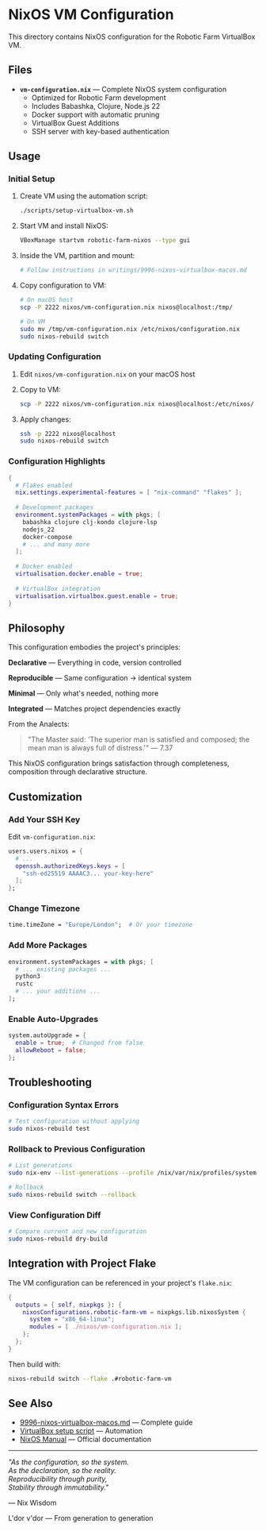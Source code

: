 # NixOS VM Configuration

This directory contains NixOS configuration for the Robotic Farm VirtualBox VM.

## Files

- **`vm-configuration.nix`** — Complete NixOS system configuration
  - Optimized for Robotic Farm development
  - Includes Babashka, Clojure, Node.js 22
  - Docker support with automatic pruning
  - VirtualBox Guest Additions
  - SSH server with key-based authentication

## Usage

### Initial Setup

1. Create VM using the automation script:
   ```bash
   ./scripts/setup-virtualbox-vm.sh
   ```

2. Start VM and install NixOS:
   ```bash
   VBoxManage startvm robotic-farm-nixos --type gui
   ```

3. Inside the VM, partition and mount:
   ```bash
   # Follow instructions in writings/9996-nixos-virtualbox-macos.md
   ```

4. Copy configuration to VM:
   ```bash
   # On macOS host
   scp -P 2222 nixos/vm-configuration.nix nixos@localhost:/tmp/
   
   # On VM
   sudo mv /tmp/vm-configuration.nix /etc/nixos/configuration.nix
   sudo nixos-rebuild switch
   ```

### Updating Configuration

1. Edit `nixos/vm-configuration.nix` on your macOS host

2. Copy to VM:
   ```bash
   scp -P 2222 nixos/vm-configuration.nix nixos@localhost:/etc/nixos/
   ```

3. Apply changes:
   ```bash
   ssh -p 2222 nixos@localhost
   sudo nixos-rebuild switch
   ```

### Configuration Highlights

```nix
{
  # Flakes enabled
  nix.settings.experimental-features = [ "nix-command" "flakes" ];
  
  # Development packages
  environment.systemPackages = with pkgs; [
    babashka clojure clj-kondo clojure-lsp
    nodejs_22
    docker-compose
    # ... and many more
  ];
  
  # Docker enabled
  virtualisation.docker.enable = true;
  
  # VirtualBox integration
  virtualisation.virtualbox.guest.enable = true;
}
```

## Philosophy

This configuration embodies the project's principles:

**Declarative** — Everything in code, version controlled

**Reproducible** — Same configuration → identical system

**Minimal** — Only what's needed, nothing more

**Integrated** — Matches project dependencies exactly

From the Analects:

> "The Master said: 'The superior man is satisfied and composed; the mean man is always full of distress.'" — 7.37

This NixOS configuration brings satisfaction through completeness, composition through declarative structure.

## Customization

### Add Your SSH Key

Edit `vm-configuration.nix`:

```nix
users.users.nixos = {
  # ...
  openssh.authorizedKeys.keys = [
    "ssh-ed25519 AAAAC3... your-key-here"
  ];
};
```

### Change Timezone

```nix
time.timeZone = "Europe/London";  # Or your timezone
```

### Add More Packages

```nix
environment.systemPackages = with pkgs; [
  # ... existing packages ...
  python3
  rustc
  # ... your additions ...
];
```

### Enable Auto-Upgrades

```nix
system.autoUpgrade = {
  enable = true;  # Changed from false
  allowReboot = false;
};
```

## Troubleshooting

### Configuration Syntax Errors

```bash
# Test configuration without applying
sudo nixos-rebuild test
```

### Rollback to Previous Configuration

```bash
# List generations
sudo nix-env --list-generations --profile /nix/var/nix/profiles/system

# Rollback
sudo nixos-rebuild switch --rollback
```

### View Configuration Diff

```bash
# Compare current and new configuration
sudo nixos-rebuild dry-build
```

## Integration with Project Flake

The VM configuration can be referenced in your project's `flake.nix`:

```nix
{
  outputs = { self, nixpkgs }: {
    nixosConfigurations.robotic-farm-vm = nixpkgs.lib.nixosSystem {
      system = "x86_64-linux";
      modules = [ ./nixos/vm-configuration.nix ];
    };
  };
}
```

Then build with:

```bash
nixos-rebuild switch --flake .#robotic-farm-vm
```

## See Also

- [9996-nixos-virtualbox-macos.md](../writings/9996-nixos-virtualbox-macos.md) — Complete guide
- [VirtualBox setup script](../scripts/setup-virtualbox-vm.sh) — Automation
- [NixOS Manual](https://nixos.org/manual/nixos/stable/) — Official documentation

---

*"As the configuration, so the system.*  
*As the declaration, so the reality.*  
*Reproducibility through purity,*  
*Stability through immutability."*

— Nix Wisdom

L'dor v'dor — From generation to generation

